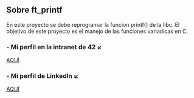 ## Sobre ft_printf

En este proyecto se debe reprogramar la funcion printf() de la libc. El objetivo de este proyecto es el manejo de las funciones variadicas en C.

### - Mi perfil en la intranet de 42 ↙️
[AQUÍ](https://profile.intra.42.fr/users/mgimon-c)

### - Mi perfil de LinkedIn ↙️
[AQUÍ](https://www.linkedin.com/in/mgimon-c/)
